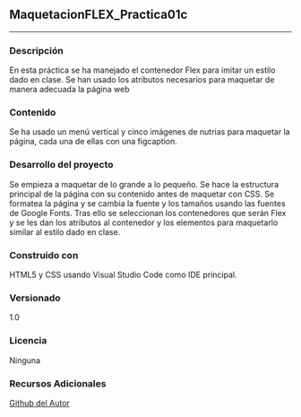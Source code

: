 ## MaquetacionFLEX_Practica01c

- - -

### **Descripción**
En esta práctica se ha manejado el contenedor Flex para imitar un estilo dado en clase. Se han usado los atributos necesarios para maquetar de manera adecuada la página web  

### **Contenido**
Se ha usado un menú vertical y cinco imágenes de nutrias para maquetar la página, cada una de ellas con una figcaption.  

### **Desarrollo del proyecto**
Se empieza a maquetar de lo grande a lo pequeño. Se hace la estructura principal de la página con su contenido antes de maquetar con CSS. Se formatea la página y se cambia la fuente y los tamaños usando las fuentes de Google Fonts. Tras ello se seleccionan los contenedores que serán Flex y se les dan los atributos al contenedor y los elementos para maquetarlo similar al estilo dado en clase.  

### **Construido con**
HTML5 y CSS usando Visual Studio Code como IDE principal.  

### **Versionado**
1.0  

### **Licencia**
Ninguna  

### **Recursos Adicionales**
  [Github del Autor](https://github.com/JMMendi) 
  
